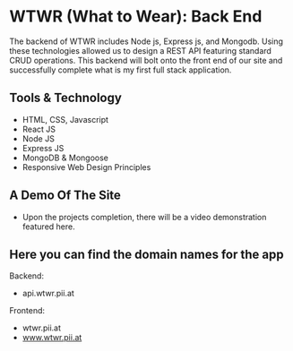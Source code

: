 # WTWR (What to Wear): Back End

The backend of WTWR includes Node js, Express js, and Mongodb. Using these technologies allowed us to design a REST API featuring standard CRUD operations. This backend will bolt onto the front end of our site and successfully complete what is my first full stack application.

## Tools & Technology

- HTML, CSS, Javascript
- React JS
- Node JS
- Express JS
- MongoDB & Mongoose
- Responsive Web Design Principles

## A Demo Of The Site

- Upon the projects completion, there will be a video demonstration featured here.

## Here you can find the domain names for the app

Backend:

- api.wtwr.pii.at

Frontend:

- wtwr.pii.at
- www.wtwr.pii.at
